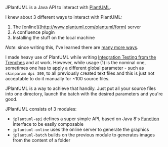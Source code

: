 JPlantUML is a Java API to interact with [PlantUML](http://plantuml.com/).

I knew about 3 different ways to interact with PlantUML:

1. The [online]((http://www.plantuml.com/plantuml/form) server
2. A confluence plugin
3. Installing the stuff on the local machine

*Note*: since writing this, I've learned there are [many more ways](http://plantuml.com/download.html).

I made heavy use of PlantUML while writing [Integration Testing from the Trenches](https://leanpub.com/integrationtest/) and at 
work. However, while usage (1) is the nominal one, sometimes one has to apply a different global parameter - such as `skinparam dpi
 300`,  to all previously created text files and this is just not acceptable to do it manually for ~100 source files.
   
JPlantUML is a way to achieve that handily. Just put all your source files into one directory, 
launch the batch with the desired parameters and you're good.

JPlantUML consists of 3 modules:

* `jplantuml-api` defines a super simple API, based on Java 8's [Function](http://docs.oracle.com/javase/8/docs/api/java/util/function/Function.html) interface to be easily composable
* `jplantuml-online` uses the online server to generate the graphics
* `jplantuml-batch` builds on the previous module to generates images from the content of a folder